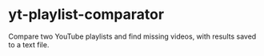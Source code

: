 # yt-playlist-comparator
Compare two YouTube playlists and find missing videos, with results saved to a text file.
